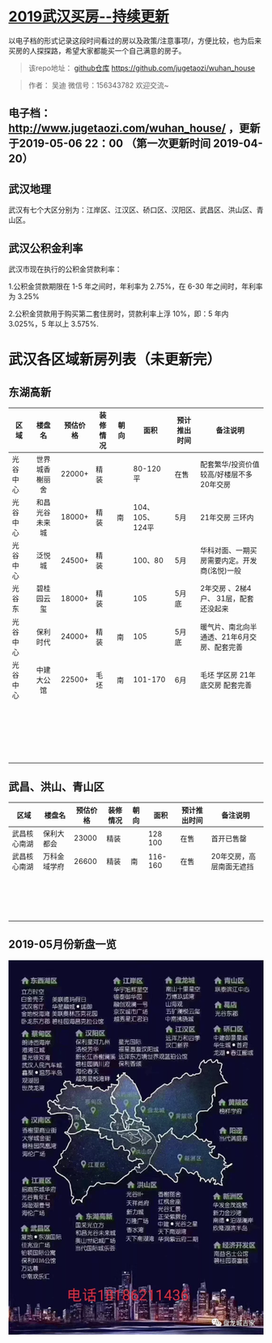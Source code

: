 # [2019武汉买房--持续更新 ](http://www.jugetaozi.com/wuhan_house/)
以电子档的形式记录这段时间看过的房以及政策/注意事项/，方便比较，也为后来买房的人探探路，希望大家都能买一个自己满意的房子。

> 该repo地址： [github仓库](https://github.com/jugetaozi/wuhan_house) https://github.com/jugetaozi/wuhan_house    

> 作者： 吴迪      微信号：156343782   欢迎交流~

## 电子档：http://www.jugetaozi.com/wuhan_house/  ，更新于2019-05-06 22：00 （第一次更新时间 2019-04-20）


## 武汉地理
武汉有七个大区分别为：江岸区、江汉区、硚口区、汉阳区、武昌区、洪山区、青山区。


## 武汉公积金利率
武汉市现在执行的公积金贷款利率：

1.公积金贷款期限在 1-5 年之间时，年利率为 2.75%，在 6-30 年之间时，年利率为 3.25%

2.公积金贷款用于购买第二套住房时，贷款利率上浮 10%，即：5 年内 3.025%，5 年以上 3.575%.

# 武汉各区域新房列表（未更新完）

## 东湖高新

| 区域     |     楼盘名     | 预估价格 | 装修情况 | 朝向 | 面积            | 预计推出时间 | 备注说明                                     |
| -------- | :------------: | -------- | -------- | ---- | --------------- | ------------ | -------------------------------------------- |
| 光谷中心 | 世界城香榭丽舍 | 22000+   | 精装     |      | 80-120平        | 在售         | 配套繁华/投资价值较高/好楼层不多20年交房     |
| 光谷中心 | 和昌光谷未来城 | 18000+   | 精装     | 南   | 104、105、124平 | 5月          | 21年交房 三环内                              |
| 光谷中心 |     泛悦城     | 24500+   | 精装     |      | 100、80         | 5月          | 华科对面、一期买房需要内定。开发商(洺悦)一般 |
| 光谷东   |   碧桂园云玺   | 18000+   | 精装     |      | 105             | 5月底        | 2年交房 、2梯4户、 31层，配套还没起来        |
| 光谷中心 |    保利时代    | 24000+   | 精装     | 南   | 105             | 5月底        | 暖气片、南北向半通透、21年6月交房、配套完善  |
| 光谷中心 |   中建大公馆   | 22500+   | 毛坯     | 南   | 101-170         | 6月          | 毛坯  学区房 21年底交房 配套完善             |
|          |                |          |          |      |                 |              |                                              |
|          |                |          |          |      |                 |              |                                              |
|          |                |          |          |      |                 |              |                                              |
|          |                |          |          |      |                 |              |                                              |
|          |                |          |          |      |                 |              |                                              |
|          |                |          |          |      |                 |              |                                              |
|          |                |          |          |      |                 |              |                                              |
|          |                |          |          |      |                 |              |                                              |
|          |                |          |          |      |                 |              |                                              |
|          |                |          |          |      |                 |              |                                              |
|          |                |          |          |      |                 |              |                                              |
|          |                |          |          |      |                 |              |                                              |
|          |                |          |          |      |                 |              |                                              |
|          |                |          |          |      |                 |              |                                              |
|          |                |          |          |      |                 |              |                                              |
|          |                |          |          |      |                 |              |                                              |
|          |                |          |          |      |                 |              |                                              |
|          |                |          |          |      |                 |              |                                              |
|          |                |          |          |      |                 |              |                                              |
|          |                |          |          |      |                 |              |                                              |
|          |                |          |          |      |                 |              |                                              |
|          |                |          |          |      |                 |              |                                              |
|          |                |          |          |      |                 |              |                                              |

## 武昌、洪山、青山区 

| 区域         | 楼盘名       | 预估价格 | 装修情况 | 朝向 | 面积    | 预计推出时间 | 备注说明                 |
| ------------ | ------------ | -------- | -------- | ---- | ------- | ------------ | ------------------------ |
| 武昌核心南湖 | 保利大都会   | 23000    | 精装     |      | 128 100 | 在售         | 首开已售罄               |
| 武昌核心南湖 | 万科金域学府 | 26600    | 精装     | 南   | 116-160 | 在售         | 20年交房，高层南面无遮挡 |
|              |              |          |          |      |         |              |                          |
|              |              |          |          |      |         |              |                          |
|              |              |          |          |      |         |              |                          |
|              |              |          |          |      |         |              |                          |
|              |              |          |          |      |         |              |                          |
|              |              |          |          |      |         |              |                          |
|              |              |          |          |      |         |              |                          |
|              |              |          |          |      |         |              |                          |
|              |              |          |          |      |         |              |                          |
|              |              |          |          |      |         |              |                          |
|              |              |          |          |      |         |              |                          |
|              |              |          |          |      |         |              |                          |
|              |              |          |          |      |         |              |                          |
|              |              |          |          |      |         |              |                          |
|              |              |          |          |      |         |              |                          |
|              |              |          |          |      |         |              |                          |
|              |              |          |          |      |         |              |                          |
|              |              |          |          |      |         |              |                          |

## 2019-05月份新盘一览
![](/images/2019.5月份新盘.webp) 